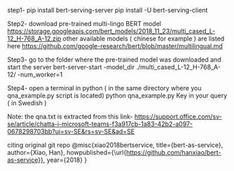 step1-
pip install bert-serving-server
pip install -U bert-serving-client

Step2-
download pre-trained multi-lingo BERT model 
https://storage.googleapis.com/bert_models/2018_11_23/multi_cased_L-12_H-768_A-12.zip
other available models ( chinese for example ) are listed here 
https://github.com/google-research/bert/blob/master/multilingual.md


Step3- go to the folder where the pre-trained model was downloaded and start the server
bert-server-start -model_dir ./multi_cased_L-12_H-768_A-12/ -num_worker=1

Step4- open a terminal in python ( in the same directory where you qna_example.py script is located)
python qna_example.py 
Key in your query ( in Swedish )

Note: the qna.txt is extracted from this link-
https://support.office.com/sv-se/article/chatta-i-microsoft-teams-f3a917cb-1a83-42b2-a097-0678298703bb?ui=sv-SE&rs=sv-SE&ad=SE

citing original git repo
@misc{xiao2018bertservice,
  title={bert-as-service},
  author={Xiao, Han},
  howpublished={\url{https://github.com/hanxiao/bert-as-service}},
  year={2018}
}